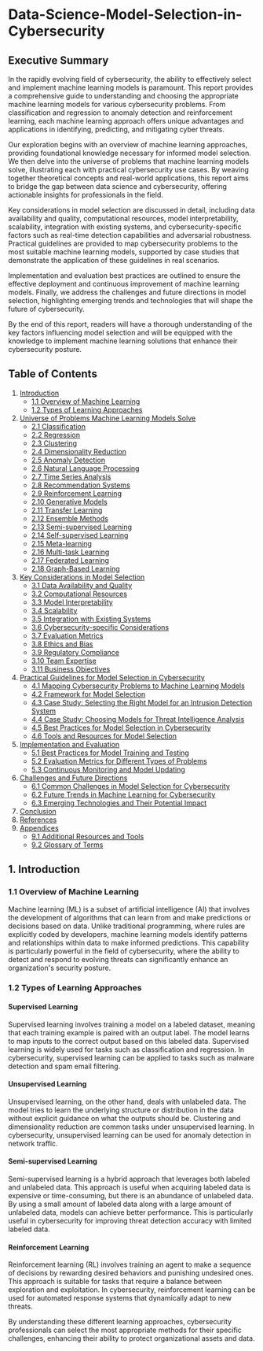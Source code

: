 # Data-Science-Model-Selection-in-Cybersecurity

## Executive Summary

In the rapidly evolving field of cybersecurity, the ability to effectively select and implement machine learning models is paramount. This report provides a comprehensive guide to understanding and choosing the appropriate machine learning models for various cybersecurity problems. From classification and regression to anomaly detection and reinforcement learning, each machine learning approach offers unique advantages and applications in identifying, predicting, and mitigating cyber threats.

Our exploration begins with an overview of machine learning approaches, providing foundational knowledge necessary for informed model selection. We then delve into the universe of problems that machine learning models solve, illustrating each with practical cybersecurity use cases. By weaving together theoretical concepts and real-world applications, this report aims to bridge the gap between data science and cybersecurity, offering actionable insights for professionals in the field.

Key considerations in model selection are discussed in detail, including data availability and quality, computational resources, model interpretability, scalability, integration with existing systems, and cybersecurity-specific factors such as real-time detection capabilities and adversarial robustness. Practical guidelines are provided to map cybersecurity problems to the most suitable machine learning models, supported by case studies that demonstrate the application of these guidelines in real scenarios.

Implementation and evaluation best practices are outlined to ensure the effective deployment and continuous improvement of machine learning models. Finally, we address the challenges and future directions in model selection, highlighting emerging trends and technologies that will shape the future of cybersecurity.

By the end of this report, readers will have a thorough understanding of the key factors influencing model selection and will be equipped with the knowledge to implement machine learning solutions that enhance their cybersecurity posture.

## Table of Contents
1. [Introduction](#1-introduction)
    - [1.1 Overview of Machine Learning](#11-overview-of-machine-learning)
    - [1.2 Types of Learning Approaches](#12-types-of-learning-approaches)
2. [Universe of Problems Machine Learning Models Solve](#2-universe-of-problems-machine-learning-models-solve)
    - [2.1 Classification](#21-classification)
    - [2.2 Regression](#22-regression)
    - [2.3 Clustering](#23-clustering)
    - [2.4 Dimensionality Reduction](#24-dimensionality-reduction)
    - [2.5 Anomaly Detection](#25-anomaly-detection)
    - [2.6 Natural Language Processing](#26-natural-language-processing)
    - [2.7 Time Series Analysis](#27-time-series-analysis)
    - [2.8 Recommendation Systems](#28-recommendation-systems)
    - [2.9 Reinforcement Learning](#29-reinforcement-learning)
    - [2.10 Generative Models](#210-generative-models)
    - [2.11 Transfer Learning](#211-transfer-learning)
    - [2.12 Ensemble Methods](#212-ensemble-methods)
    - [2.13 Semi-supervised Learning](#213-semi-supervised-learning)
    - [2.14 Self-supervised Learning](#214-self-supervised-learning)
    - [2.15 Meta-learning](#215-meta-learning)
    - [2.16 Multi-task Learning](#216-multi-task-learning)
    - [2.17 Federated Learning](#217-federated-learning)
    - [2.18 Graph-Based Learning](#218-graph-based-learning)
3. [Key Considerations in Model Selection](#3-key-considerations-in-model-selection)
    - [3.1 Data Availability and Quality](#31-data-availability-and-quality)
    - [3.2 Computational Resources](#32-computational-resources)
    - [3.3 Model Interpretability](#33-model-interpretability)
    - [3.4 Scalability](#34-scalability)
    - [3.5 Integration with Existing Systems](#35-integration-with-existing-systems)
    - [3.6 Cybersecurity-specific Considerations](#36-cybersecurity-specific-considerations)
    - [3.7 Evaluation Metrics](#37-evaluation-metrics)
    - [3.8 Ethics and Bias](#38-ethics-and-bias)
    - [3.9 Regulatory Compliance](#39-regulatory-compliance)
    - [3.10 Team Expertise](#310-team-expertise)
    - [3.11 Business Objectives](#311-business-objectives)
4. [Practical Guidelines for Model Selection in Cybersecurity](#4-practical-guidelines-for-model-selection-in-cybersecurity)
    - [4.1 Mapping Cybersecurity Problems to Machine Learning Models](#41-mapping-cybersecurity-problems-to-machine-learning-models)
    - [4.2 Framework for Model Selection](#42-framework-for-model-selection)
    - [4.3 Case Study: Selecting the Right Model for an Intrusion Detection System](#43-case-study-selecting-the-right-model-for-an-intrusion-detection-system)
    - [4.4 Case Study: Choosing Models for Threat Intelligence Analysis](#44-case-study-choosing-models-for-threat-intelligence-analysis)
    - [4.5 Best Practices for Model Selection in Cybersecurity](#45-best-practices-for-model-selection-in-cybersecurity)
    - [4.6 Tools and Resources for Model Selection](#46-tools-and-resources-for-model-selection)
5. [Implementation and Evaluation](#5-implementation-and-evaluation)
    - [5.1 Best Practices for Model Training and Testing](#51-best-practices-for-model-training-and-testing)
    - [5.2 Evaluation Metrics for Different Types of Problems](#52-evaluation-metrics-for-different-types-of-problems)
    - [5.3 Continuous Monitoring and Model Updating](#53-continuous-monitoring-and-model-updating)
6. [Challenges and Future Directions](#6-challenges-and-future-directions)
    - [6.1 Common Challenges in Model Selection for Cybersecurity](#61-common-challenges-in-model-selection-for-cybersecurity)
    - [6.2 Future Trends in Machine Learning for Cybersecurity](#62-future-trends-in-machine-learning-for-cybersecurity)
    - [6.3 Emerging Technologies and Their Potential Impact](#63-emerging-technologies-and-their-potential-impact)
7. [Conclusion](#7-conclusion)
8. [References](#8-references)
9. [Appendices](#9-appendices)
    - [9.1 Additional Resources and Tools](#91-additional-resources-and-tools)
    - [9.2 Glossary of Terms](#92-glossary-of-terms)

## 1. Introduction

### 1.1 Overview of Machine Learning

Machine learning (ML) is a subset of artificial intelligence (AI) that involves the development of algorithms that can learn from and make predictions or decisions based on data. Unlike traditional programming, where rules are explicitly coded by developers, machine learning models identify patterns and relationships within data to make informed predictions. This capability is particularly powerful in the field of cybersecurity, where the ability to detect and respond to evolving threats can significantly enhance an organization's security posture.

### 1.2 Types of Learning Approaches

#### Supervised Learning
Supervised learning involves training a model on a labeled dataset, meaning that each training example is paired with an output label. The model learns to map inputs to the correct output based on this labeled data. Supervised learning is widely used for tasks such as classification and regression. In cybersecurity, supervised learning can be applied to tasks such as malware detection and spam email filtering.

#### Unsupervised Learning
Unsupervised learning, on the other hand, deals with unlabeled data. The model tries to learn the underlying structure or distribution in the data without explicit guidance on what the outputs should be. Clustering and dimensionality reduction are common tasks under unsupervised learning. In cybersecurity, unsupervised learning can be used for anomaly detection in network traffic.

#### Semi-supervised Learning
Semi-supervised learning is a hybrid approach that leverages both labeled and unlabeled data. This approach is useful when acquiring labeled data is expensive or time-consuming, but there is an abundance of unlabeled data. By using a small amount of labeled data along with a large amount of unlabeled data, models can achieve better performance. This is particularly useful in cybersecurity for improving threat detection accuracy with limited labeled data.

#### Reinforcement Learning
Reinforcement learning (RL) involves training an agent to make a sequence of decisions by rewarding desired behaviors and punishing undesired ones. This approach is suitable for tasks that require a balance between exploration and exploitation. In cybersecurity, reinforcement learning can be used for automated response systems that dynamically adapt to new threats.

By understanding these different learning approaches, cybersecurity professionals can select the most appropriate methods for their specific challenges, enhancing their ability to protect organizational assets and data.
